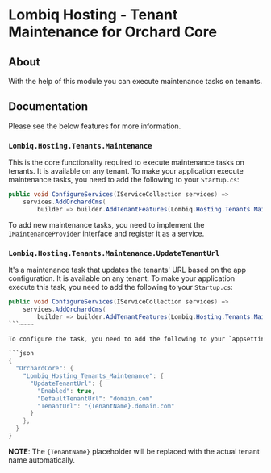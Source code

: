 # Lombiq Hosting - Tenant Maintenance for Orchard Core

## About

With the help of this module you can execute maintenance tasks on tenants.

## Documentation

Please see the below features for more information.

### `Lombiq.Hosting.Tenants.Maintenance`

This is the core functionality required to execute maintenance tasks on tenants. It is available on any tenant. To make your application execute maintenance tasks, you need to add the following to your `Startup.cs`:

```csharp
public void ConfigureServices(IServiceCollection services) =>
    services.AddOrchardCms(
        builder => builder.AddTenantFeatures(Lombiq.Hosting.Tenants.Maintenance.Constants.FeatureNames.Maintenance));
```

To add new maintenance tasks, you need to implement the `IMaintenanceProvider` interface and register it as a service.

### `Lombiq.Hosting.Tenants.Maintenance.UpdateTenantUrl`

It's a maintenance task that updates the tenants' URL based on the app configuration. It is available on any tenant. To make your application execute this task, you need to add the following to your `Startup.cs`:

```csharp
public void ConfigureServices(IServiceCollection services) =>
    services.AddOrchardCms(
        builder => builder.AddTenantFeatures(Lombiq.Hosting.Tenants.Maintenance.Constants.FeatureNames.UpdateTenantUrl));
```~~~~

To configure the task, you need to add the following to your `appsettings.json`:

```json
{
  "OrchardCore": {
    "Lombiq_Hosting_Tenants_Maintenance": {
      "UpdateTenantUrl": {
        "Enabled": true,
        "DefaultTenantUrl": "domain.com"
        "TenantUrl": "{TenantName}.domain.com"
      }
    },
  }
}
```

**NOTE**: The `{TenantName}` placeholder will be replaced with the actual tenant name automatically.
